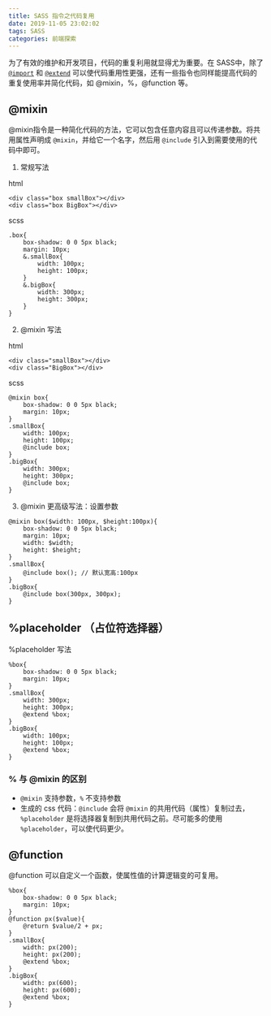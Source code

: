 ```yaml
---
title: SASS 指令之代码复用
date: 2019-11-05 23:02:02
tags: SASS
categories: 前端探索
---
```


为了有效的维护和开发项目，代码的重复利用就显得尤为重要。在 SASS中，除了 [`@import`](http://vanseodesign.com/css/sass-the-import-directive/) 和 [`@extend`](http://vanseodesign.com/css/sass-the-extend-directive/) 可以使代码重用性更强，还有一些指令也同样能提高代码的重复使用率并简化代码，如 @mixin，%，@function 等。
## @mixin
@mixin指令是一种简化代码的方法，它可以包含任意内容且可以传递参数。将共用属性声明成 `@mixin`，并给它一个名字，然后用 `@include` 引入到需要使用的代码中即可。
1. 常规写法

html
```
<div class="box smallBox"></div>
<div class="box BigBox"></div>
```
scss
```
.box{
    box-shadow: 0 0 5px black;
    margin: 10px;
    &.smallBox{
        width: 100px;
        height: 100px;
    }
    &.bigBox{
        width: 300px;
        height: 300px;
    }
}
```
2. @mixin 写法

html
```
<div class="smallBox"></div>
<div class="BigBox"></div>
```
scss
```
@mixin box{
	box-shadow: 0 0 5px black;
	margin: 10px;
}
.smallBox{
	width: 100px;
	height: 100px;
	@include box;
}
.bigBox{
	width: 300px;
	height: 300px;
	@include box;
}
```
3. @mixin 更高级写法：设置参数
```
@mixin box($width: 100px, $height:100px){
	box-shadow: 0 0 5px black;
	margin: 10px;
	width: $width;
	height: $height;
}
.smallBox{
	@include box(); // 默认宽高:100px
}
.bigBox{
	@include box(300px, 300px);
}
```

## %placeholder （占位符选择器）
%placeholder 写法
```
%box{
	box-shadow: 0 0 5px black;
	margin: 10px;
}
.smallBox{
	width: 300px;
	height: 300px;
	@extend %box;
}
.bigBox{
	width: 100px;
	height: 100px;
	@extend %box;
}
```
### % 与 @mixin 的区别
+ `@mixin` 支持参数，`%` 不支持参数
+ 生成的 css 代码：`@include` 会将 `@mixin` 的共用代码（属性）复制过去，`%placeholder` 是将选择器复制到共用代码之前。尽可能多的使用 `%placeholder`，可以使代码更少。

## @function
@function 可以自定义一个函数，使属性值的计算逻辑变的可复用。
```
%box{
	box-shadow: 0 0 5px black;
	margin: 10px;
}
@function px($value){
	@return $value/2 + px;
}
.smallBox{
	width: px(200);
	height: px(200);
	@extend %box;
}
.bigBox{
	width: px(600);
	height: px(600);
	@extend %box;
}
```
